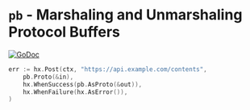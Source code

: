 # `pb` - Marshaling and Unmarshaling Protocol Buffers
[![GoDoc](https://godoc.org/github.com/izumin5210/hx/pb?status.svg)](https://godoc.org/github.com/izumin5210/hx/pb)

```go
err := hx.Post(ctx, "https://api.example.com/contents",
	pb.Proto(&in),
	hx.WhenSuccess(pb.AsProto(&out)),
	hx.WhenFailure(hx.AsError()),
)
```
